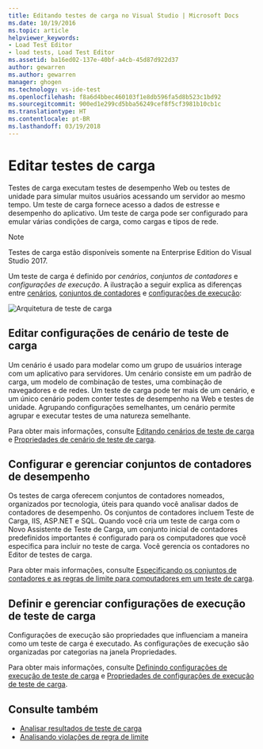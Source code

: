 ```yaml
---
title: Editando testes de carga no Visual Studio | Microsoft Docs
ms.date: 10/19/2016
ms.topic: article
helpviewer_keywords:
- Load Test Editor
- load tests, Load Test Editor
ms.assetid: ba16ed02-137e-40bf-a4cb-45d87d922d37
author: gewarren
ms.author: gewarren
manager: ghogen
ms.technology: vs-ide-test
ms.openlocfilehash: f8a6d4bbec460103f1e8db596fa5d8b523c1bd92
ms.sourcegitcommit: 900ed1e299cd5bba56249cef8f5cf3981b10cb1c
ms.translationtype: HT
ms.contentlocale: pt-BR
ms.lasthandoff: 03/19/2018
---
```

# <a name="edit-load-tests"></a>Editar testes de carga

Testes de carga executam testes de desempenho Web ou testes de unidade para simular muitos usuários acessando um servidor ao mesmo tempo. Um teste de carga fornece acesso a dados de estresse e desempenho do aplicativo. Um teste de carga pode ser configurado para emular várias condições de carga, como cargas e tipos de rede.

> [!NOTE]
> Testes de carga estão disponíveis somente na Enterprise Edition do Visual Studio 2017.

Um teste de carga é definido por *cenários*, *conjuntos de contadores* e *configurações de execução*. A ilustração a seguir explica as diferenças entre [cenários](../test/edit-load-test-scenarios.md), [conjuntos de contadores](../test/specify-counter-sets-and-threshold-rules-for-load-testing.md) e [configurações de execução](../test/load-test-run-settings-properties.md):

![Arquitetura de teste de carga](../test/media/load_test_editor.png)

## <a name="edit-load-test-scenario-settings"></a>Editar configurações de cenário de teste de carga

Um cenário é usado para modelar como um grupo de usuários interage com um aplicativo para servidores. Um cenário consiste em um padrão de carga, um modelo de combinação de testes, uma combinação de navegadores e de redes. Um teste de carga pode ter mais de um cenário, e um único cenário podem conter testes de desempenho na Web e testes de unidade. Agrupando configurações semelhantes, um cenário permite agrupar e executar testes de uma natureza semelhante.

Para obter mais informações, consulte [Editando cenários de teste de carga](../test/edit-load-test-scenarios.md) e [Propriedades de cenário de teste de carga](../test/load-test-scenario-properties.md).

## <a name="configure-and-manage-performance-counter-sets"></a>Configurar e gerenciar conjuntos de contadores de desempenho

Os testes de carga oferecem conjuntos de contadores nomeados, organizados por tecnologia, úteis para quando você analisar dados de contadores de desempenho. Os conjuntos de contadores incluem Teste de Carga, IIS, ASP.NET e SQL. Quando você cria um teste de carga com o Novo Assistente de Teste de Carga, um conjunto inicial de contadores predefinidos importantes é configurado para os computadores que você especifica para incluir no teste de carga. Você gerencia os contadores no Editor de testes de carga.

Para obter mais informações, consulte [Especificando os conjuntos de contadores e as regras de limite para computadores em um teste de carga](../test/specify-counter-sets-and-threshold-rules-for-load-testing.md).

## <a name="configure-and-manage-load-test-run-settings"></a>Definir e gerenciar configurações de execução de teste de carga

Configurações de execução são propriedades que influenciam a maneira como um teste de carga é executado. As configurações de execução são organizadas por categorias na janela Propriedades.

Para obter mais informações, consulte [Definindo configurações de execução de teste de carga](../test/configure-load-test-run-settings.md) e [Propriedades de configurações de execução de teste de carga](../test/load-test-run-settings-properties.md).

## <a name="see-also"></a>Consulte também

- [Analisar resultados de teste de carga](../test/analyze-load-test-results-using-the-load-test-analyzer.md)
- [Analisando violações de regra de limite](../test/analyze-threshold-rule-violations-in-load-tests.md)